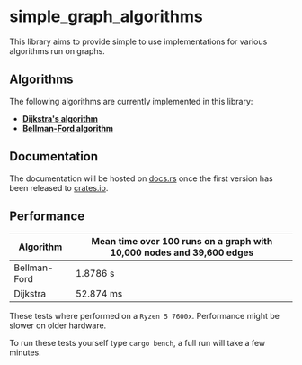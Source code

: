 # simple_graph_algorithms

This library aims to provide simple to use implementations for various algorithms run on graphs.

## Algorithms

The following algorithms are currently implemented in this library:

- **[Dijkstra's algorithm](https://en.wikipedia.org/wiki/Dijkstra%27s_algorithm)**
- **[Bellman-Ford algorithm](https://en.wikipedia.org/wiki/Bellman%E2%80%93Ford_algorithm)**

## Documentation

The documentation will be hosted on [docs.rs](https://docs.rs) once the first version has been released to [crates.io](https://crates.io).

## Performance

| Algorithm | Mean time over 100 runs on a graph with 10,000 nodes and 39,600 edges|
| - | - |
| Bellman-Ford | 1.8786 s |
| Dijkstra | 52.874 ms |

These tests where performed on a `Ryzen 5 7600x`. Performance might be slower on older hardware.

To run these tests yourself type `cargo bench`, a full run will take a few minutes.